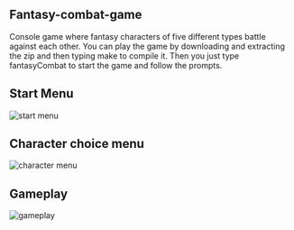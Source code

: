 ## Fantasy-combat-game

Console game where fantasy characters of five different types battle against each other. You can play the game by downloading and extracting the zip and then typing make to compile it. Then you just type fantasyCombat to start the game and follow the prompts.

## Start Menu

![start menu](https://i.imgur.com/clnr801.png)

## Character choice menu

![character menu](https://i.imgur.com/nvwYut5.png)

## Gameplay

![gameplay](https://i.imgur.com/nmp4QIZ.png)